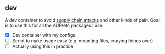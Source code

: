 ## dev

A dev container to avoid [supply chain attacks](https://twitter.com/PyTorch/status/1609334425384517633) and other kinds of pain. Goal is to use this for all the AUR/etc packages I use.

- [x] Dev container with my configs
- [ ] Script to make usage easy (e.g. mounting files, copying things over)
- [ ] Actually using this in practice
